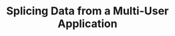 ---
title: "Splicing Data from a Multi-User Application"
description: "The aim of this project was to provide system-level support for applications to efficiently implement \"the right to erasure\" as outlined in the General Data Protection Regulation. As a starting point, I designed a scalable infrastructure based on a spreadsheet’s computational model to offer developers deletion-aware storage abstractions. The key challenge was designing these primitives to preserve the semantic integrity of data after deletion."
completion: "I worked on this project with James Mickens and was funded by the Hershel Smith Undergraduate Research Fellowship and PRISE (Program for Research in Science and Engineering) Fellowships."
paper_link: "/files/91r_finalpaper.pdf"
---
